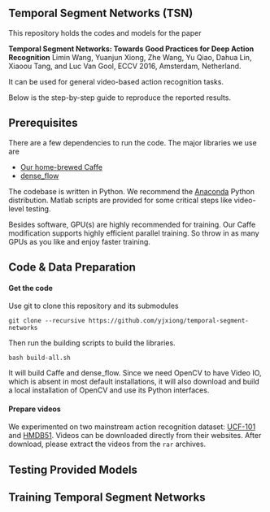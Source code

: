 Temporal Segment Networks (TSN)
-------------------------------

This repository holds the codes and models for the paper
 
**Temporal Segment Networks: Towards Good Practices for Deep Action Recognition** 
Limin Wang, Yuanjun Xiong, Zhe Wang, Yu Qiao, Dahua Lin, Xiaoou Tang, and Luc Van Gool,
ECCV 2016, Amsterdam, Netherland.

It can be used for general video-based action recognition tasks. 

Below is the step-by-step guide to reproduce the reported results.


## Prerequisites

There are a few dependencies to run the code. The major libraries we use are

- [Our home-brewed Caffe][caffe]
- [dense_flow][df]

The codebase is written in Python. We recommend the [Anaconda][anaconda] Python distribution. Matlab scripts are provided for some critical steps like video-level testing.

Besides software, GPU(s) are highly recommended for training. Our Caffe modification supports highly efficient parallel training. So throw in as many GPUs as you like and enjoy faster training.

## Code & Data Preparation

#### Get the code
Use git to clone this repository and its submodules
```
git clone --recursive https://github.com/yjxiong/temporal-segment-networks
```

Then run the building scripts to build the libraries.

```
bash build-all.sh
```
It will build Caffe and dense_flow. Since we need OpenCV to have Video IO, which is absent in most default installations, it will also download and build a local installation of OpenCV and use its Python interfaces. 

#### Prepare videos
We experimented on two mainstream action recognition dataset: [UCF-101][ucf101] and [HMDB51][hmdb51]. Videos can be downloaded directly from their websites.
After download, please extract the videos from the `rar` archives.

## Testing Provided Models

## Training Temporal Segment Networks



[ucf101]:http://crcv.ucf.edu/data/UCF101.php
[hmdb51]:http://serre-lab.clps.brown.edu/resource/hmdb-a-large-human-motion-database/
[caffe]:https://github.com/yjxiong/caffe
[df]:https://github.com/yjxiong/dense_flow
[anaconda]:https://www.continuum.io/downloads

